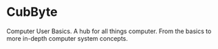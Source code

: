 # CubByte
Computer User Basics. A hub for all things computer. From the basics to more in-depth computer system concepts. 
